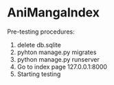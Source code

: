 # AniMangaIndex

Pre-testing procedures:
1) delete db.sqlite
2) pyhton manage.py migrates
3) python manage.py runserver
4) Go to index page 127.0.0.1:8000
5) Starting testing

